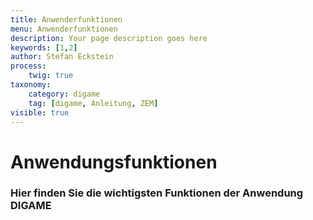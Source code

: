 ```yaml
---
title: Anwenderfunktionen
menu: Anwenderfunktionen
description: Your page description goes here
keywords: [1,2]
author: Stefan Eckstein
process:
	twig: true
taxonomy:
    category: digame
    tag: [digame, Anleitung, ZEM]
visible: true
---
```


# Anwendungsfunktionen

### Hier finden Sie die wichtigsten Funktionen der Anwendung DIGAME




